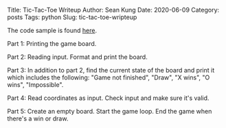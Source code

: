 Title: Tic-Tac-Toe Writeup
Author: Sean Kung
Date: 2020-06-09
Category: posts
Tags: python
Slug: tic-tac-toe-wripteup


The code sample is found [here](https://github.com/seakun/Python-Projects/tree/master/Tic-Tac-Toe).


Part 1: Printing the game board.


Part 2: Reading input. Format and print the board. 


Part 3: In addition to part 2, find the current state of the board and print it which includes the following: "Game not finished", "Draw", "X wins", "O wins", "Impossible".


Part 4: Read coordinates as input. Check input and make sure it's valid.


Part 5: Create an empty board. Start the game loop. End the game when there's a win or draw. 